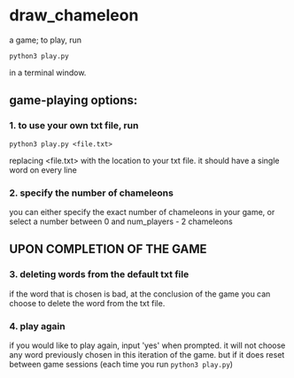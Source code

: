 # draw_chameleon
a game; to play, run 

```python3 play.py```

in a terminal window.


## game-playing options:

### 1. to use your own txt file, run
```python3 play.py <file.txt>```

replacing <file.txt> with the location to your txt file. it should have a single word on every line

### 2. specify the number of chameleons
you can either specify the exact number of chameleons in your game, or select a number between 0 and num_players - 2 chameleons

## UPON COMPLETION OF THE GAME

### 3. deleting words from the default txt file
if the word that is chosen is bad, at the conclusion of the game you can choose to delete the word from the txt file.

### 4. play again
if you would like to play again, input 'yes' when prompted. it will not choose any word previously chosen in this iteration of the game.  but if it does reset between game sessions (each time you run ```python3 play.py```)

